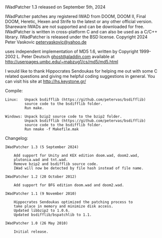 IWadPatcher 1.3
released on September 5th, 2024

IWadPatcher patches any registered IWAD from DOOM, DOOM II, Final DOOM,
Heretic, Hexen and Strife to the latest or any other official version.
Shareware IWADs are not supported and can be downloaded for free.
IWadPatcher is written in cross-platform C and can also be used as a C/C++
library. IWadPatcher is released under the BSD license.
Copyright 2024 Peter Vaskovic <petervaskovic@yahoo.de>

uses independent implementation of MD5 1.6, written by
Copyright 1999-2002 L. Peter Deutsch <ghost@aladdin.com>
available at http://userpages.umbc.edu/~mabzug1/cs/md5/md5.html

I would like to thank Hippocrates Sendoukas for helping me out with some
C related questions and giving me helpful coding suggestions in general.
You can visit his site at http://hs.keystone.gr/

Compile:

    Linux:   Unpack bsdifflib (https://github.com/petervas/bsdifflib)
             source code to the bsdifflib folder.
             Run make.
    
    Windows: Unpack bzip2 source code to the bzip2 folder.
             Unpack bsdifflib (https://github.com/petervas/bsdifflib)
             source code to the bsdifflib folder.
             Run nmake -f Makefile.mak

Changelog:

    IWadPatcher 1.3 (5 September 2024)
        
        Add support for Unity and KEX edition doom.wad, doom2.wad,
        plutonia.wad and tnt.wad.
        Remove bzip2 and bsdifflib source code.
        IWad will now be detected by file hash instead of file name.
        
    IWadPatcher 1.2 (20 October 2012)
        
        Add support for BFG edition doom.wad and doom2.wad.

    IWadPatcher 1.1 (9 November 2010)
        
        Hippocrates Sendoukas optimized the patching process to 
        take place in memory and minimize disk access.
        Updated libbzip2 to 1.0.6.
        Updated bsdifflib/bspatchlib to 1.1.

    IWadPatcher 1.0 (26 May 2010)

        Initial release.
